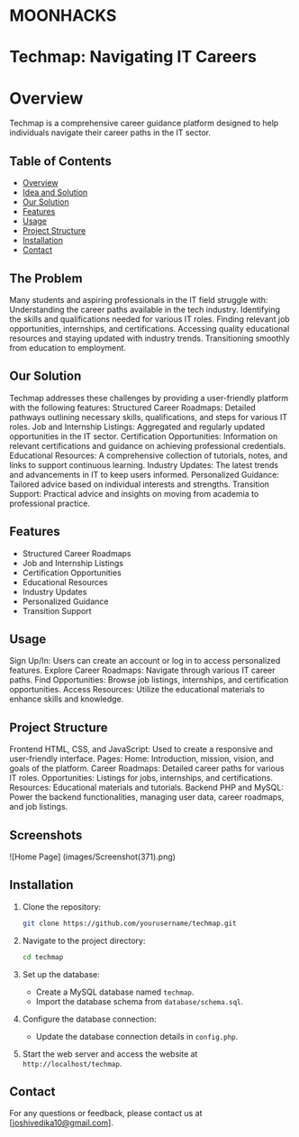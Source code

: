 # MOONHACKS

# Techmap: Navigating IT Careers

# Overview
Techmap is a comprehensive career guidance platform designed to help individuals navigate their career paths in the IT sector.

## Table of Contents
- [Overview](#overview)
- [Idea and Solution](#TheProblem)
- [Our Solution](#OurSolution)
- [Features](#features)
- [Usage](#usage)
- [Project Structure](#projectstructure)
- [Installation](#installation)
- [Contact](#contact)

## The Problem
Many students and aspiring professionals in the IT field struggle with:
Understanding the career paths available in the tech industry.
Identifying the skills and qualifications needed for various IT roles.
Finding relevant job opportunities, internships, and certifications.
Accessing quality educational resources and staying updated with industry trends.
Transitioning smoothly from education to employment.

## Our Solution
Techmap addresses these challenges by providing a user-friendly platform with the following features:
Structured Career Roadmaps: Detailed pathways outlining necessary skills, qualifications, and steps for various IT roles.
Job and Internship Listings: Aggregated and regularly updated opportunities in the IT sector.
Certification Opportunities: Information on relevant certifications and guidance on achieving professional credentials.
Educational Resources: A comprehensive collection of tutorials, notes, and links to support continuous learning.
Industry Updates: The latest trends and advancements in IT to keep users informed.
Personalized Guidance: Tailored advice based on individual interests and strengths.
Transition Support: Practical advice and insights on moving from academia to professional practice.

## Features
- Structured Career Roadmaps
- Job and Internship Listings
- Certification Opportunities
- Educational Resources
- Industry Updates
- Personalized Guidance
- Transition Support

## Usage
Sign Up/In: Users can create an account or log in to access personalized features.
Explore Career Roadmaps: Navigate through various IT career paths.
Find Opportunities: Browse job listings, internships, and certification opportunities.
Access Resources: Utilize the educational materials to enhance skills and knowledge.

## Project Structure
Frontend
HTML, CSS, and JavaScript: Used to create a responsive and user-friendly interface.
Pages:
Home: Introduction, mission, vision, and goals of the platform.
Career Roadmaps: Detailed career paths for various IT roles.
Opportunities: Listings for jobs, internships, and certifications.
Resources: Educational materials and tutorials.
Backend
PHP and MySQL: Power the backend functionalities, managing user data, career roadmaps, and job listings.

## Screenshots
![Home Page] (images/Screenshot(371).png)

## Installation
1. Clone the repository:
    ```bash
    git clone https://github.com/yourusername/techmap.git
    ```
2. Navigate to the project directory:
    ```bash
    cd techmap
    ```
3. Set up the database:
    - Create a MySQL database named `techmap`.
    - Import the database schema from `database/schema.sql`.

4. Configure the database connection:
    - Update the database connection details in `config.php`.

5. Start the web server and access the website at `http://localhost/techmap`.

## Contact
For any questions or feedback, please contact us at [joshivedika10@gmail.com].
